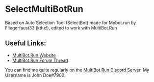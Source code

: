 # SelectMultiBotRun
Based on Auto Selection Tool (SelectBot) made for Mybot.run by Fliegerfaust33 (kthx!), 
edited to work with MultiBot.Run

## Useful Links: 
* [MultiBot.Run Website](https://www.multibot.run)
* [MultiBot.Run Forum Thread](https://forum.multibot.run/index.php?threads/multibotrun-selectmultibotrun-v1-0-3.44/)

You can find me quite regularly on the [MultiBot.Run Discord Server](https://discordapp.com/invite/DaQggqg). My Username is John Doe#7900.
